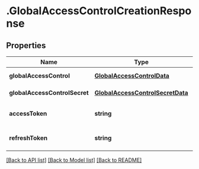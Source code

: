 # .GlobalAccessControlCreationResponse

## Properties

Name | Type | Description | Notes
------------ | ------------- | ------------- | -------------
**globalAccessControl** | [**GlobalAccessControlData**](GlobalAccessControlData.md) |  | [default to undefined]
**globalAccessControlSecret** | [**GlobalAccessControlSecretData**](GlobalAccessControlSecretData.md) |  | [default to undefined]
**accessToken** | **string** |  | [optional] [default to undefined]
**refreshToken** | **string** |  | [optional] [default to undefined]


[[Back to API list]](../README.md#documentation-for-api-endpoints) [[Back to Model list]](../README.md#documentation-for-models) [[Back to README]](../README.md)
